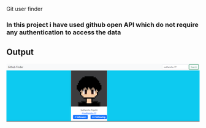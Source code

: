  Git user finder

### In this project i have used github open API which do not require any authentication to access the data

## Output

![Output Screen shot](resources/sc.png)
